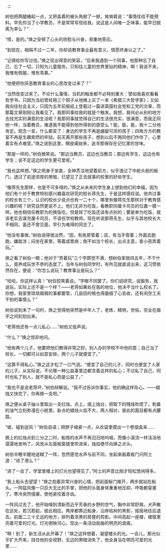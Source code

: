      二 

   树伯把两腿蜷起一点，又把盖着的被头角掀了一掀，耸耸肩说：“事情往往不能预料。早先你当了小学教员，不是常常写信给我，说这是人间唯一乏味事，能早日脱离为幸么？” 

   “唔，是的。”焕之安顿了心头的欣慰与兴奋，郑重地答应。 

   “到现在，相隔不过一二年，你却说教育事业最有意义，情愿终身以之了。” 

   “记得给你写过信。”焕之现出得意的笑容，“后来我遇到一个同事，他那种忘了自己，忘了一切，只知为儿童服务，只知往儿童的世界里钻的精神，啊！我说不来，我惟有佩服，惟有羡慕。” 

   “他便把你厌恶教育事业的心思改变过来了？” 

   “当然改变过来了。不论什么事情，当机的触发都不必特别重大：譬如我喜欢看看哲学书，只因为当初曾经用三个铜子从地摊上买了一本《希腊三大哲学家》；又如我向往社会主义，只因为五年前报纸上登载过一篇讲英国社会党和工党的文章，而那篇文章刚刚让我看见了。我那同事给我的就是个触发。我想，我何必从别的地方去找充实的满意的生活呢？我那同事就觉得自己的生活很充实，很满意，而我正同他一样，当着教员，难道我不能得到他所得到的感受么？能，能，能，我十二分地肯定。观念一变，什么都变了：身边的学生不再是龌龊可厌的孩子；四角方方的教室不再是生趣索然的牢狱。前天离开那些孩子，想到以后不再同他们作伴了，心里着实有点难受。”焕之说到这里，眼皮阖拢来，追寻那保存在记忆里的甘味。 

   “那是一样的，”树伯微笑说。“那边当教员，这边也当教员；那边有学生，这边也有学生；说不定这边的学生更可爱呢。” 

   “我也这样想。”焕之把身子坐直，全神贯注地望着前方，似乎透过了中舱头舱的板门，透过了前途浓厚的黑暗，已望见了正去就事的校里的好些学生。 

   “像蒋先生那样，也是不可多得的，”焕之从未来的学生身上想到他们的幸福，因为他们有个对于教育特别感兴趣喜欢研究的校长蒋先生，于是这样感叹说。他共过事的校长有三个，认识的校长少说点也有一二十个，哪里有像蒋先生那样对于教育感兴趣的呢？研究自然更说不上。他们无非为吃饭，看教职同厘卡司员的位置一模一样。他也相信任教职为的换饭吃，但是除了吃饭还该有点别的；要是单为吃饭，就该老实去谋充厘卡司员，不该任学校教师。现在听说那蒋先生，似乎与其他校长大不相同，虽还不曾见面，早引为难得的同志了。 

   “他没有事做，”树伯说得很淡然，“田，有账房管着；店，有当手管着；外面去跑跑，嫌跋涉；闷坐在家里，等着成胃病；倒不如当个校长，出点主意，拿小孩弄着玩。” 

   焕之看了树伯一眼；他对于“弄着玩”三个字颇觉不满，想树伯家居四五年，不干什么，竟养成玩世不恭的态度了。当年与树伯同学时，有所见就直说出来，这习惯依然存在，便说：“你怎么说玩？教育事业是玩么？” 

   “哈哈，你这样认真！”树伯狡笑着说。“字眼不同罢了。你们说研究，说服务，我说玩，实际上还不是一个样？——老蒋如果处在我的地位，他决不当什么校长了。你想，我家里琐琐屑屑的事都要管，几亩田的租也得磨细了心去收，还有闲空工夫干别的事情么？” 

   树伯说到末了一句时，焕之觉得他突然是中年人了，老练，精明，世俗，完全在眉宇之间刻划出来。 

   “老蒋他还有一点儿私心……”树伯又低声说。 

   “什么？”焕之惊异地问。 

   “他有两个儿子，他要把他们教得非常之好。别人办的学校不中他的意；自己当了校长，一切都可以如意安排，两个儿子就便宜了。” 

   “这算不得私心，”焕之这才松了一口气说。“便宜了自己的儿子，同时也便宜了人家的儿子。从实际说，不论哪一种公益事里边都含着这样的私心；不过私了自己，同时也私了别人，就不是私心而是公益了。” 

   “我也不是说老蒋坏，”树伯辩解说。“我不过告诉你事实，他的确这样存心。——蜡烛又快完了，你再换一支吧。” 

   焕之便从桌子抽斗里取出一支红烛，点上，插上烛台，把取下的残烛吹熄了。刺鼻的油气立刻弥漫在小舱里。新点的蜡烛火焰不大，两人相对，彼此的面目都有点朦胧。 

   “嘘，碰到逆风！”树伯自语；把脖子缩紧一点，从衣袋里摸出一个卷烟盒来…… 

   换上的红烛点到三分之二时，船唇的水声不再汩汩地呜咽，而像小溪流一样活活地潺潺地发响了。风改从左面板窗缝里吹进来，烛焰便尽向焕之点头。 

   树伯半睡半醒地迷糊了一阵，忽然感觉水声与前不同，坐起来敲着板门问阿土道：“进了港么？” 

   “进了一会了，学堂里楼上的灯光也望得见了，”阿土的声音比刚才轻松悠闲得多。 

   “我上船头去望望！”焕之抱着异常兴奋的心情，把前面板门推开，两步就站在船头。一阵猛风像一只巨大无比的手掌，把他的头面身体重重地压抑，呼吸都窒塞了。寒冷突然侵袭，使他紧咬着牙齿。 

   一阵风过去了，他开始嗅到清新而近乎芳香的乡野的空气，胸中非常舒爽。犬声散在远处，若沉若起，彼此相应。两岸都靠近船身，沿岸枯树的黑影，摇摇地往后退去。前面二三十丈远的地方，排列着浓黑的房屋的剪影。中间高起一座楼，楼窗里亮着可爱的灯光。灯光倒映河心，现出一条活动屈曲的明亮的波痕。 

   “啊！到了，新生活从此开幕了！”焕之这样想着，凝望楼头的光。一会儿，那光似乎扩大开来，挡住他的全视野，无边的黑暗消失了，他全身浴在明亮可爱的光里…… 

